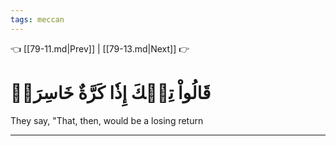 ```yaml
---
tags: meccan
---
```


👈 [[79-11.md|Prev]] | [[79-13.md|Next]] 👉

# قَالُواْ تِلۡكَ إِذٗا كَرَّةٌ خَاسِرَةٞ

They say, "That, then, would be a losing return

---

